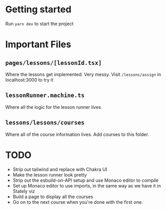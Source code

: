 # Getting started

Run `yarn dev` to start the project

# Important Files

## `pages/lessons/[lessonId.tsx]`

Where the lessons get implemented. Very messy. Visit `/lessons/assign` in localhost:3000 to try it

## `lessonRunner.machine.ts`

Where all the logic for the lesson runner lives

## `lessons/lessons/courses`

Where all of the course information lives. Add courses to this folder.

# TODO

- Strip out tailwind and replace with Chakra UI
- Make the lesson runner look pretty
- Strip out the esbuild-on-API setup and use Monaco editor to compile
- Set up Monaco editor to use imports, in the same way as we have it in Stately viz
- Build a page to display all the courses
- Go on to the next course when you're done with the first one.
